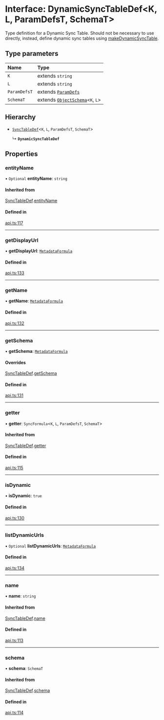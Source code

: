 # Interface: DynamicSyncTableDef<K, L, ParamDefsT, SchemaT\>

Type definition for a Dynamic Sync Table. Should not be necessary to use directly,
instead, define dynamic sync tables using [makeDynamicSyncTable](../functions/makeDynamicSyncTable.md).

## Type parameters

| Name | Type |
| :------ | :------ |
| `K` | extends `string` |
| `L` | extends `string` |
| `ParamDefsT` | extends [`ParamDefs`](../types/ParamDefs.md) |
| `SchemaT` | extends [`ObjectSchema`](ObjectSchema.md)<`K`, `L`\> |

## Hierarchy

- [`SyncTableDef`](SyncTableDef.md)<`K`, `L`, `ParamDefsT`, `SchemaT`\>

  ↳ **`DynamicSyncTableDef`**

## Properties

### entityName

• `Optional` **entityName**: `string`

#### Inherited from

[SyncTableDef](SyncTableDef.md).[entityName](SyncTableDef.md#entityname)

#### Defined in

[api.ts:117](https://github.com/coda/packs-sdk/blob/main/api.ts#L117)

___

### getDisplayUrl

• **getDisplayUrl**: [`MetadataFormula`](../types/MetadataFormula.md)

#### Defined in

[api.ts:133](https://github.com/coda/packs-sdk/blob/main/api.ts#L133)

___

### getName

• **getName**: [`MetadataFormula`](../types/MetadataFormula.md)

#### Defined in

[api.ts:132](https://github.com/coda/packs-sdk/blob/main/api.ts#L132)

___

### getSchema

• **getSchema**: [`MetadataFormula`](../types/MetadataFormula.md)

#### Overrides

[SyncTableDef](SyncTableDef.md).[getSchema](SyncTableDef.md#getschema)

#### Defined in

[api.ts:131](https://github.com/coda/packs-sdk/blob/main/api.ts#L131)

___

### getter

• **getter**: `SyncFormula`<`K`, `L`, `ParamDefsT`, `SchemaT`\>

#### Inherited from

[SyncTableDef](SyncTableDef.md).[getter](SyncTableDef.md#getter)

#### Defined in

[api.ts:115](https://github.com/coda/packs-sdk/blob/main/api.ts#L115)

___

### isDynamic

• **isDynamic**: ``true``

#### Defined in

[api.ts:130](https://github.com/coda/packs-sdk/blob/main/api.ts#L130)

___

### listDynamicUrls

• `Optional` **listDynamicUrls**: [`MetadataFormula`](../types/MetadataFormula.md)

#### Defined in

[api.ts:134](https://github.com/coda/packs-sdk/blob/main/api.ts#L134)

___

### name

• **name**: `string`

#### Inherited from

[SyncTableDef](SyncTableDef.md).[name](SyncTableDef.md#name)

#### Defined in

[api.ts:113](https://github.com/coda/packs-sdk/blob/main/api.ts#L113)

___

### schema

• **schema**: `SchemaT`

#### Inherited from

[SyncTableDef](SyncTableDef.md).[schema](SyncTableDef.md#schema)

#### Defined in

[api.ts:114](https://github.com/coda/packs-sdk/blob/main/api.ts#L114)
